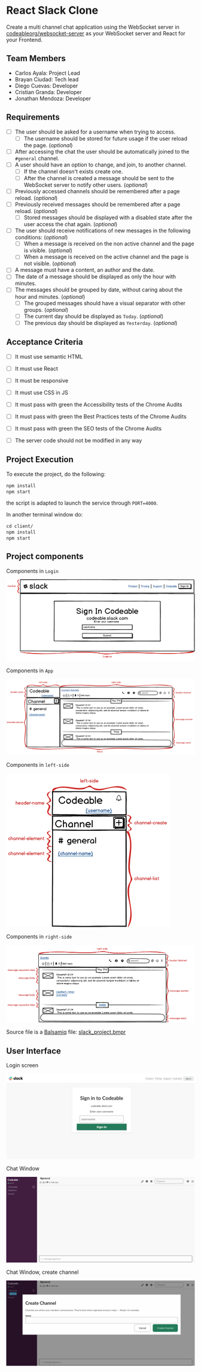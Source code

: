 # React Slack Clone

Create a multi channel chat application using the WebSocket server in [codeableorg/websocket-server](https://github.com/codeableorg/websocket-server) as your WebSocket server and React for your Frontend.

## Team Members

- Carlos Ayala: Project Lead
- Brayan Ciudad: Tech lead
- Diego Cuevas: Developer
- Cristian Granda: Developer
- Jonathan Mendoza: Developer


## Requirements

- [ ] The user should be asked for a username when trying to access.
  - [ ] The username should be stored for future usage if the user reload the page. (_optional_)
- [ ] After accessing the chat the user should be automatically joined to the `#general` channel.
- [ ] A user should have an option to change, and join, to another channel.
  - [ ] If the channel doesn't exists create one.
  - [ ] After the channel is created a message should be sent to the WebSocket server to notify other users. (_optional_)
- [ ] Previously accessed channels should be remembered after a page reload. (_optional_)
- [ ] Previously received messages should be remembered after a page reload. (_optional_)
  - [ ] Stored messages should be displayed with a disabled state after the user access the chat again. (_optional_)
- [ ] The user should receive notifications of new messages in the following conditions: (_optional_)
  - [ ] When a message is received on the non active channel and the page is visible. (_optional_)
  - [ ] When a message is received on the active channel and the page is not visible. (_optional_)
- [ ] A message must have a content, an author and the date.
- [ ] The date of a message should be displayed as only the hour with minutes.
- [ ] The messages should be grouped by date, without caring about the hour and minutes. (_optional_)
  - [ ] The grouped messages should have a visual separator with other groups. (_optional_)
  - [ ] The current day should be displayed as `Today`. (_optional_)
  - [ ] The previous day should be displayed as `Yesterday`. (_optional_)

## Acceptance Criteria

- [ ] It must use semantic HTML
- [ ] It must use React
- [ ] It must be responsive
- [ ] It must use CSS in JS
- [ ] It must pass with green the Accessibility tests of the Chrome Audits
- [ ] It must pass with green the Best Practices tests of the Chrome Audits
- [ ] It must pass with green the SEO tests of the Chrome Audits
- [ ] The server code should not be modified in any way


## Project Execution

To execute the project, do the following:
```
npm install
npm start
```
the script is adapted to launch the service through `PORT=4000`.

In another terminal window do:
```
cd client/
npm install
npm start
```

## Project components

Components in `Login`

![Login window](./client/documentation/images/components_login.png)

Components in `App`

![App window](./client/documentation/images/components_main.png)

Components in `left-side`

![left side component](./client/documentation/images/components_left_side.png)

Components in `right-side`

![right side component](./client/documentation/images/components_right_side.png)

Source file is a [Balsamiq](https://balsamiq.com/) file: [slack_project.bmpr](./client/documentation/slack_project.bmpr)

## User Interface

Login screen

![Login screen](./client/documentation/images/01login.png)

Chat Window

![Chat window](./client/documentation/images/02chat.png)

Chat Window, create channel

![Chat window - create channel](./client/documentation/images/03chat.png)